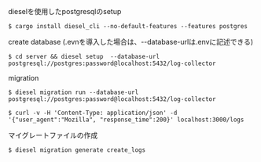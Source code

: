 dieselを使用したpostgresqlのsetup
```
$ cargo install diesel_cli --no-default-features --features postgres
```

create database (.evnを導入した場合は、--database-urlは.envに記述できる)
```
$ cd server && diesel setup  --database-url postgresql://postgres:password@localhost:5432/log-collector
```

migration
```
$ diesel migration run --database-url postgresql://postgres:password@localhost:5432/log-collector
```

```
$ curl -v -H 'Content-Type: application/json' -d '{"user_agent":"Mozilla", "response_time":200}' localhost:3000/logs
```

マイグレートファイルの作成
```
$ diesel migration generate create_logs
```